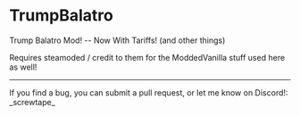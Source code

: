# TrumpBalatro
Trump Balatro Mod! -- Now With Tariffs! (and other things)

Requires steamoded / credit to them for the ModdedVanilla stuff used here as well!

---

If you find a bug, you can submit a pull request, or let me know on Discord!:
\_screwtape\_
